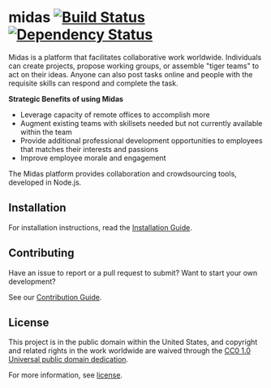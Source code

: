 midas [![Build Status](https://travis-ci.org/18F/midas.png?branch=master)](https://travis-ci.org/18F/midas) [![Dependency Status](https://gemnasium.com/Innovation-Toolkit/midas.png)](https://gemnasium.com/Innovation-Toolkit/midas)
=====

Midas is a platform that facilitates collaborative work worldwide.  Individuals can create projects, propose working groups, or assemble "tiger teams" to act on their ideas.  Anyone can also post tasks online and people with the requisite skills can respond and complete the task.

**Strategic Benefits of using Midas**

* Leverage capacity of remote offices to accomplish more
* Augment existing teams with skillsets needed but not currently available within the team
* Provide additional professional development opportunities to employees that matches their interests and passions
* Improve employee morale and engagement

The Midas platform provides collaboration and crowdsourcing tools, developed in Node.js.

## Installation

For installation instructions, read the [Installation Guide](INSTALL.md).


## Contributing

Have an issue to report or a pull request to submit? Want to start your own development?

See our [Contribution Guide](CONTRIBUTING.md).

## License

This project is in the public domain within the United States, and
copyright and related rights in the work worldwide are waived through
the [CC0 1.0 Universal public domain dedication](https://creativecommons.org/publicdomain/zero/1.0/).

For more information, see [license](LICENSE.md).
